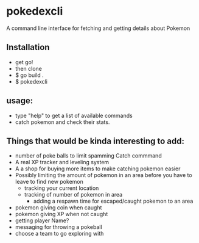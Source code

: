 # pokedexcli
A command line interface for fetching and getting details about Pokemon


## Installation
- get go!
- then clone
- $ go build . 
- $ pokedexcli

## usage:
- type "help" to get a list of available commands
- catch pokemon and check their stats.

## Things that would be kinda interesting to add:
- number of poke balls to limit spamming Catch commmand
- A real XP tracker and leveling system
- A a shop for buying more items to make catching pokemon easier
- Possibly limiting the amount of pokemon in an area before you have to leave to find new pokemon
    - tracking your current location
    - tracking of number of pokemon in area
        - adding a respawn time for escaped/caught pokemon to an area
- pokemon giving coin when caught
- pokemon giving XP when not caught
- getting player Name?
- messaging for throwing a pokeball
- choose a team to go exploring with
